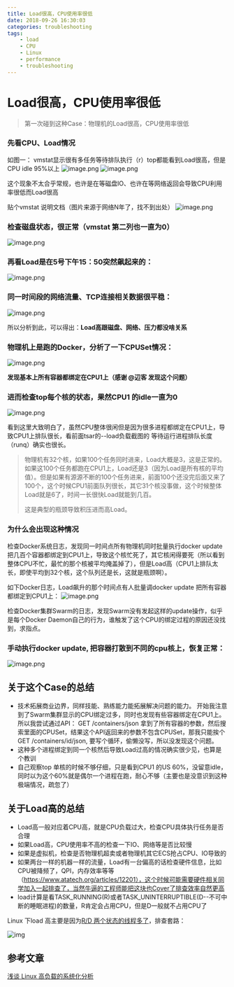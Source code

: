 ```yaml
---
title: Load很高，CPU使用率很低
date: 2018-09-26 16:30:03
categories: troubleshooting
tags:
    - load
    - CPU
    - Linux
    - performance
    - troubleshooting
---
```

# Load很高，CPU使用率很低

> 第一次碰到这种Case：物理机的Load很高，CPU使用率很低

### 先看CPU、Load情况

如图一：
vmstat显示很有多任务等待排队执行（r）top都能看到Load很高，但是CPU idle 95%以上
![image.png](https://cdn.jsdelivr.net/gh/plantegg/plantegg.github.io/images/oss/046077102b3a0fd89e53f62cf32874c0.png)
![image.png](https://cdn.jsdelivr.net/gh/plantegg/plantegg.github.io/images/oss/d905abc4576e0c6ac952c71005696131.png)

这个现象不太合乎常规，也许是在等磁盘IO、也许在等网络返回会导致CPU利用率很低而Load很高

贴个vmstat 说明文档（图片来源于网络N年了，找不到出处）
![image.png](https://cdn.jsdelivr.net/gh/plantegg/plantegg.github.io/images/oss/9a0c040b24699d4128bbecae1af08b1d.png)

### 检查磁盘状态，很正常（vmstat 第二列也一直为0）
![image.png](https://cdn.jsdelivr.net/gh/plantegg/plantegg.github.io/images/oss/19d7d02c9472ddb2b057a4d09b497463.png)



### 再看Load是在5号下午15：50突然飙起来的：
![image.png](https://cdn.jsdelivr.net/gh/plantegg/plantegg.github.io/images/oss/71127256e8e33a716770f74cb563a1b6.png)

### 同一时间段的网络流量、TCP连接相关数据很平稳：
![image.png](https://cdn.jsdelivr.net/gh/plantegg/plantegg.github.io/images/oss/8f7ff0bf2f313409f521f6863f2375aa.png)

所以分析到此，可以得出：**Load高跟磁盘、网络、压力都没啥关系**

### 物理机上是跑的Docker，分析了一下CPUSet情况：

![image.png](https://cdn.jsdelivr.net/gh/plantegg/plantegg.github.io/images/oss/e7996a82da2c140594835e3264c6ef4b.png)

**发现基本上所有容器都绑定在CPU1上（感谢 @辺客 发现这个问题）**

### 进而检查top每个核的状态，果然CPU1 的idle一直为0
![image.png](https://cdn.jsdelivr.net/gh/plantegg/plantegg.github.io/images/oss/2b32adb2071b3fdb334e0735db899a2e.png)

看到这里大致明白了，虽然CPU整体很闲但是因为很多进程都绑定在CPU1上，导致CPU1上排队很长，看前面tsar的--load负载截图的 等待运行进程排队长度（runq）确实也很长。

> 物理机有32个核，如果100个任务同时进来，Load大概是3，这是正常的。如果这100个任务都跑在CPU1上，Load还是3（因为Load是所有核的平均值）。但是如果有源源不断的100个任务进来，前面100个还没完后面又来了100个，这个时候CPU1前面队列很长，其它31个核没事做，这个时候整体Load就是6了，时间一长很快Load就能到几百。
> 
> 这是典型的瓶颈导致积压进而高Load。

### 为什么会出现这种情况 

检查Docker系统日志，发现同一时间点所有物理机同时批量执行docker update 把几百个容器都绑定到CPU1上，导致这个核忙死了，其它核闲得要死（所以看到整体CPU不忙，最忙的那个核被平均掩盖掉了），但是Load高（CPU1上排队太长，即使平均到32个核，这个队列还是长，这就是瓶颈啊）。

如下Docker日志，Load飙升的那个时间点有人批量调docker update 把所有容器都绑定到CPU1上：
![image.png](https://cdn.jsdelivr.net/gh/plantegg/plantegg.github.io/images/oss/f4925c698c9fd4edb56fcfc2ebb9f625.png)

检查Docker集群Swarm的日志，发现Swarm没有发起这样的update操作，似乎是每个Docker Daemon自己的行为，谁触发了这个CPU的绑定过程的原因还没找到，求指点。

### 手动执行docker update, 把容器打散到不同的cpu核上，恢复正常：
![image.png](https://cdn.jsdelivr.net/gh/plantegg/plantegg.github.io/images/oss/9e1adae472cf0b4f95af83390adaead9.png)

## 关于这个Case的总结

- 技术拓展商业边界，同样技能、熟练能力能拓展解决问题的能力。 开始我注意到了Swarm集群显示的CPU绑定过多，同时也发现有些容器绑定在CPU1上。所以我尝试通过API： GET /containers/json 拿到了所有容器的参数，然后搜索里面的CPUSet，结果这个API返回来的参数不包含CPUSet，那我只能挨个 GET /containers/id/json, 要写个循环，偷懒没写，所以没发现这个问题。
- 这种多个进程绑定到同一个核然后导致Load过高的情况确实很少见，也算是个教训
- 自己观察top 单核的时候不够仔细，只是看到CPU1 的US 60%，没留意idle，同时以为这个60%就是偶尔一个进程在跑，耐心不够（主要也是没意识到这种极端情况，疏忽了）


## 关于Load高的总结

- Load高一般对应着CPU高，就是CPU负载过大，检查CPU具体执行任务是否合理
- 如果Load高，CPU使用率不高的检查一下IO、网络等是否比较慢
- 如果是虚拟机，检查是否物理机超卖或者物理机其它ECS抢占CPU、IO导致的
- 如果两台一样的机器一样的流量，Load有一台偏高的话检查硬件信息，比如CPU被降频了，QPI，内存效率等等（https://www.atatech.org/articles/12201），这个时候可能需要硬件相关同学加入一起排查了，当然牛逼的工程师能把这块也Cover了排查效率自然更高
- load计算是看TASK_RUNNING(R)或者TASK_UNINTERRUPTIBLE(D--不可中断的睡眠进程)的数量，R肯定会占用CPU，但是D一般就不占用CPU了



Linux 下load 高主要是因为[R/D 两个状态的线程多了](http://oliveryang.net/2017/12/linux-high-loadavg-analysis-1)，排查套路：

![img](https://cdn.jsdelivr.net/gh/plantegg/plantegg.github.io/images/951413iMgBlog/format,webp-1273209.)

## 参考文章

[浅谈 Linux 高负载的系统化分析](http://oliveryang.net/2017/12/linux-high-loadavg-analysis-1) 



